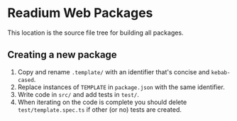 # Readium Web Packages

This location is the source file tree for building all packages.

## Creating a new package

1. Copy and rename `.template/` with an identifier that's concise and `kebab-cased`.
2. Replace instances of `TEMPLATE` in `package.json` with the same identifier.
3. Write code in `src/` and add tests in `test/`.
4. When iterating on the code is complete you should delete `test/template.spec.ts` if other (or no) tests are created.
